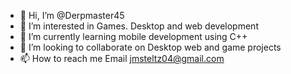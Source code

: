- 👋 Hi, I’m @Derpmaster45
- 👀 I’m interested in Games. Desktop and web development
- 🌱 I’m currently learning mobile development using C++
- 💞️ I’m looking to collaborate on Desktop web  and game projects
- 📫 How to reach me Email jmsteltz04@gmail.com

<!---
Derpmaster45/Derpmaster45 is a ✨ special ✨ repository because its `README.md` (this file) appears on your GitHub profile.
You can click the Preview link to take a look at your changes.
--->
